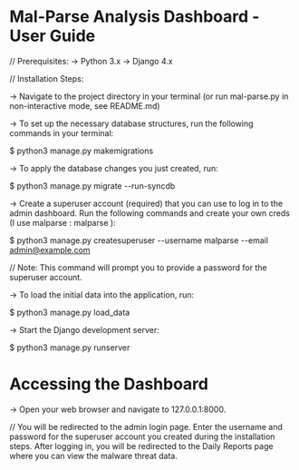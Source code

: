 # Mal-Parse Analysis Dashboard - User Guide

// Prerequisites:
-> Python 3.x
-> Django 4.x

// Installation Steps:

-> Navigate to the project directory in your terminal (or run mal-parse.py in non-interactive mode, see README.md)

-> To set up the necessary database structures, run the following commands in your terminal:

$ python3 manage.py makemigrations

-> To apply the database changes you just created, run:

$ python3 manage.py migrate --run-syncdb

-> Create a superuser account (required) that you can use to log in to the admin dashboard. Run the following commands and create your own creds (I use malparse : malparse ):

$ python3 manage.py createsuperuser --username malparse --email admin@example.com

// Note: This command will prompt you to provide a password for the superuser account.

-> To load the initial data into the application, run:

$ python3 manage.py load_data

-> Start the Django development server:

$ python3 manage.py runserver

# Accessing the Dashboard

-> Open your web browser and navigate to 127.0.0.1:8000.

// You will be redirected to the admin login page. Enter the username and password for the superuser account you created during the installation steps.
After logging in, you will be redirected to the Daily Reports page where you can view the malware threat data.
